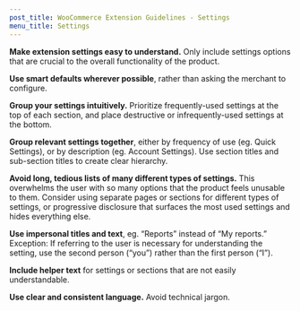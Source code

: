 ```yaml
---
post_title: WooCommerce Extension Guidelines - Settings
menu_title: Settings
---
```


**Make extension settings easy to understand.** Only include settings options that are crucial to the overall functionality of the product.

**Use smart defaults wherever possible**, rather than asking the merchant to configure.

**Group your settings intuitively.** Prioritize frequently-used settings at the top of each section, and place destructive or infrequently-used settings at the bottom.

**Group relevant settings together**, either by frequency of use (eg. Quick Settings), or by description (eg. Account Settings). Use section titles and sub-section titles to create clear hierarchy.

**Avoid long, tedious lists of many different types of settings.** This overwhelms the user with so many options that the product feels unusable to them. Consider using separate pages or sections for different types of settings, or progressive disclosure that surfaces the most used settings and hides everything else.

**Use impersonal titles and text**, eg. “Reports” instead of “My reports.” Exception: If referring to the user is necessary for understanding the setting, use the second person (“you”) rather than the first person (“I”).

**Include helper text** for settings or sections that are not easily understandable.

**Use clear and consistent language.** Avoid technical jargon.